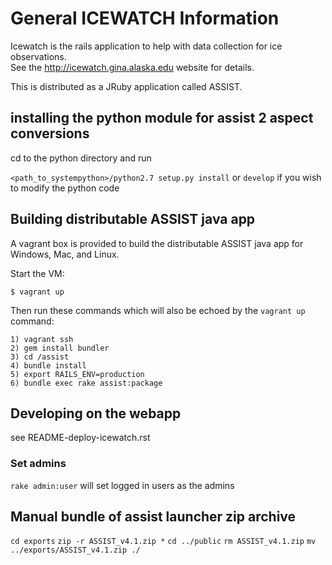 # General ICEWATCH Information


Icewatch is the rails application to help with data collection for ice observations.   
See the http://icewatch.gina.alaska.edu website for details.

This is distributed as a JRuby application called ASSIST.

## installing the python module for assist 2 aspect conversions

cd to the python directory and run

`<path_to_systempython>/python2.7 setup.py install` or `develop`
if you wish to modify the python code

## Building distributable ASSIST java app

A vagrant box is provided to build the distributable ASSIST java app for 
Windows, Mac, and Linux.

Start the VM:

```
$ vagrant up
```
Then run these commands which will also be echoed by the `vagrant up` command:
```
1) vagrant ssh
2) gem install bundler
3) cd /assist
4) bundle install
5) export RAILS_ENV=production
6) bundle exec rake assist:package

```


## Developing on the webapp

see README-deploy-icewatch.rst
### Set admins
`rake admin:user` will set logged in users as the admins


## Manual bundle of assist launcher zip archive
`cd exports`
`zip -r ASSIST_v4.1.zip *`
`cd ../public`
`rm ASSIST_v4.1.zip`
`mv ../exports/ASSIST_v4.1.zip ./`
